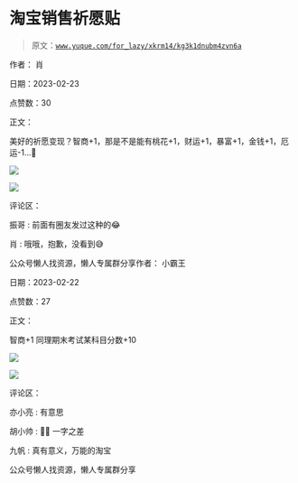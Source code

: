 # 淘宝销售祈愿贴

> 原文：[`www.yuque.com/for_lazy/xkrm14/kg3k1dnubm4zvn6a`](https://www.yuque.com/for_lazy/xkrm14/kg3k1dnubm4zvn6a)

作者： 肖

日期：2023-02-23

点赞数：30

正文：

美好的祈愿变现？智商+1，那是不是能有桃花+1，财运+1，暴富+1，金钱+1，厄运-1…🤔

![](img/b333f9c2d4f92871d0d0e9ce46f57ffe.png)  

![](img/d26200751fb96907e04a82b45fb65e84.png)  

评论区：

振哥 : 前面有圈友发过这种的😂

肖 : 哦哦，抱歉，没看到😅

公众号懒人找资源，懒人专属群分享作者： 小霸王

日期：2023-02-22

点赞数：27

正文：

智商+1 同理期末考试某科目分数+10

![](img/a07c137544a347b33939c82187116aa3.png)  

![](img/c33fb2e0d5c5feefcc9ec2c788889ca1.png)  

评论区：

亦小亮 : 有意思

胡小帅 : 🐂🐂 一字之差

九帆 : 真有意义，万能的淘宝

公众号懒人找资源，懒人专属群分享

